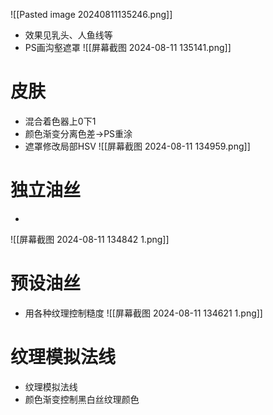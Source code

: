![[Pasted image 20240811135246.png]]
* 效果见乳头、人鱼线等
* PS画沟壑遮罩
![[屏幕截图 2024-08-11 135141.png]]
# 皮肤
* 混合着色器上0下1
* 颜色渐变分离色差->PS重涂
* 遮罩修改局部HSV
![[屏幕截图 2024-08-11 134959.png]]
# 独立油丝
*
![[屏幕截图 2024-08-11 134842 1.png]]
# 预设油丝
* 用各种纹理控制糙度
![[屏幕截图 2024-08-11 134621 1.png]]
# 纹理模拟法线
* 纹理模拟法线
* 颜色渐变控制黑白丝纹理颜色
